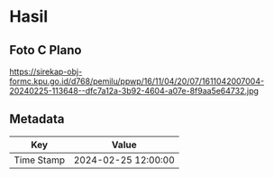 # Hasil

## Foto C Plano

https://sirekap-obj-formc.kpu.go.id/d768/pemilu/ppwp/16/11/04/20/07/1611042007004-20240225-113648--dfc7a12a-3b92-4604-a07e-8f9aa5e64732.jpg


## Metadata

| Key        | Value               |
| ---------- | ------------------- |
| Time Stamp | 2024-02-25 12:00:00 |



